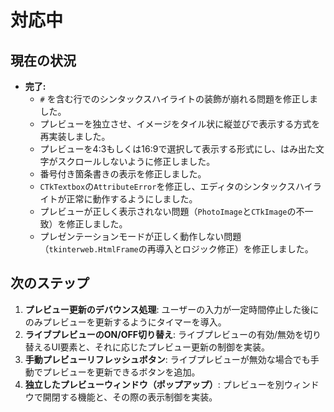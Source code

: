 # 対応中

## 現在の状況

*   **完了:**
    *   `#` を含む行でのシンタックスハイライトの装飾が崩れる問題を修正しました。
    *   プレビューを独立させ、イメージをタイル状に縦並びで表示する方式を再実装しました。
    *   プレビューを4:3もしくは16:9で選択して表示する形式にし、はみ出た文字がスクロールしないように修正しました。
    *   番号付き箇条書きの表示を修正しました。
    *   `CTkTextbox`の`AttributeError`を修正し、エディタのシンタックスハイライトが正常に動作するようにしました。
    *   プレビューが正しく表示されない問題（`PhotoImage`と`CTkImage`の不一致）を修正しました。
    *   プレゼンテーションモードが正しく動作しない問題（`tkinterweb.HtmlFrame`の再導入とロジック修正）を修正しました。

## 次のステップ

1.  **プレビュー更新のデバウンス処理**: ユーザーの入力が一定時間停止した後にのみプレビューを更新するようにタイマーを導入。
2.  **ライブプレビューのON/OFF切り替え**: ライブプレビューの有効/無効を切り替えるUI要素と、それに応じたプレビュー更新の制御を実装。
3.  **手動プレビューリフレッシュボタン**: ライブプレビューが無効な場合でも手動でプレビューを更新できるボタンを追加。
4.  **独立したプレビューウィンドウ（ポップアップ）**: プレビューを別ウィンドウで開閉する機能と、その際の表示制御を実装。
